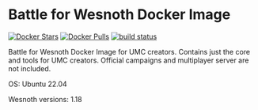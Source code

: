Battle for Wesnoth Docker Image
===============================

[![Docker Stars](https://img.shields.io/docker/stars/konecnyjakub/wesnoth.svg?style=flat)](https://hub.docker.com/r/konecnyjakub/wesnoth/) [![Docker Pulls](https://img.shields.io/docker/pulls/konecnyjakub/wesnoth?style=flat)](https://hub.docker.com/r/konecnyjakub/wesnoth/) [![build status](https://gitlab.com/irdyansages/wesnoth-docker/badges/master/pipeline.svg?ignore_skipped=true)](https://gitlab.com/irdyansages/wesnoth-docker/-/commits/master)

Battle for Wesnoth Docker Image for UMC creators. Contains just the core and tools for UMC creators. Official campaigns and multiplayer server are not included.

OS: Ubuntu 22.04

Wesnoth versions: 1.18
